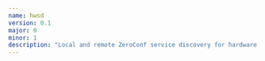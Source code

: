 ```yaml
---
name: hwsd
version: 0.1
major: 0
minor: 1
description: "Local and remote ZeroConf service discovery for hardware resources."
---
```


